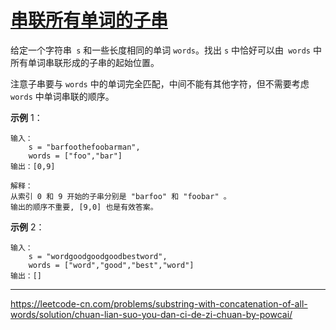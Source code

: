 # [串联所有单词的子串](https://leetcode-cn.com/problems/substring-with-concatenation-of-all-words/)

给定一个字符串` s` 和一些长度相同的单词 `words`。找出 `s` 中恰好可以由` words` 中所有单词串联形成的子串的起始位置。

注意子串要与 `words` 中的单词完全匹配，中间不能有其他字符，但不需要考虑 `words` 中单词串联的顺序。

**示例** 1：

```
输入：
	s = "barfoothefoobarman",
 	words = ["foo","bar"]
输出：[0,9]

解释：
从索引 0 和 9 开始的子串分别是 "barfoo" 和 "foobar" 。
输出的顺序不重要, [9,0] 也是有效答案。
```

**示例** 2：

```
输入：
	s = "wordgoodgoodgoodbestword",
	words = ["word","good","best","word"]
输出：[]
```

---

 https://leetcode-cn.com/problems/substring-with-concatenation-of-all-words/solution/chuan-lian-suo-you-dan-ci-de-zi-chuan-by-powcai/ 



